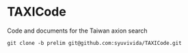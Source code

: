 # TAXICode
Code and documents for the Taiwan axion search

```
git clone -b prelim git@github.com:syuvivida/TAXICode.git
```